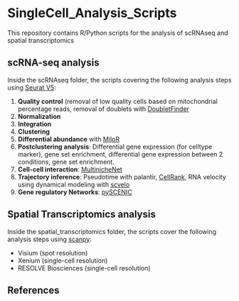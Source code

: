 # SingleCell_Analysis_Scripts

This repository contains R/Python scripts for the analysis of scRNAseq and spatial transcriptomics


## scRNA-seq analysis
Inside the scRNAseq folder, the scripts covering the following analysis steps using [Seurat V5](https://satijalab.org/seurat/):
1. **Quality control** (removal of low quality cells based on mitochondrial percentage reads, removal of doublets with [DoubletFinder](https://github.com/chris-mcginnis-ucsf/DoubletFinder)
2. **Normalization** 
3. **Integration**
4. **Clustering**
5. **Differential abundance** with [MiloR](https://bioconductor.org/packages/release/bioc/vignettes/miloR/inst/doc/milo_demo.html)
6. **Postclustering analysis**: Differential gene expression (for celltype marker), gene set enrichment, differential gene expression between 2 conditions, gene set enrichment.
7. **Cell-cell interaction**: [MultinicheNet](https://github.com/saeyslab/multinichenetr)
8. **Trajectory inference**: Pseudotime with palantir, [CellRank](https://cellrank.readthedocs.io/en/latest/), RNA velocity using dynamical modeling with [scvelo](https://scvelo.readthedocs.io/en/stable/)
9. **Gene regulatory Networks**: [pySCENIC](https://pyscenic.readthedocs.io/en/latest/tutorial.html)


## Spatial Transcriptomics analysis
Inside the spatial_transcriptomics folder, the scripts cover the following analysis steps using [scanpy](https://scanpy.readthedocs.io/en/stable/):
- Visium (spot resolution)
- Xenium (single-cell resolution)
- RESOLVE Biosciences (single-cell resolution)

## References
